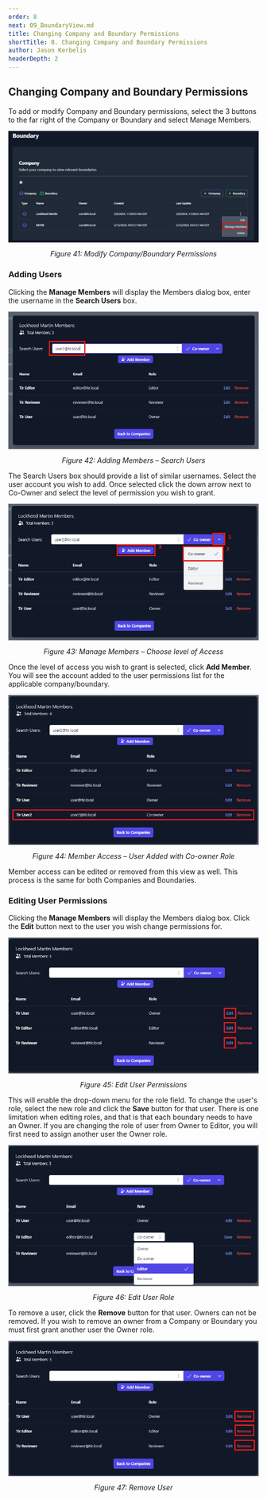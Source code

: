 ```yaml
---
order: 8
next: 09_BoundaryView.md
title: Changing Company and Boundary Permissions
shortTitle: 8. Changing Company and Boundary Permissions
author: Jason Kerbelis
headerDepth: 2
---
```


## Changing Company and Boundary Permissions

To add or modify Company and Boundary permissions, select the 3 buttons to the far right of the Company or Boundary and select Manage Members.

<p>
<img 
    style="display: block; margin-left: auto; margin-right: auto; "
    src="../../assets/user-guide/ModifyCompanyPermissions.png" 
    alt="Figure 41: Modify Company/Boundary Permissions">
</img>
</p>
<p style="text-align: center;"><em>Figure 41: Modify Company/Boundary Permissions</em></p>

### Adding Users

Clicking the **Manage Members** will display the Members dialog box, enter the username in the **Search Users** box.

<p>
<img 
    style="display: block; margin-left: auto; margin-right: auto; "
    src="../../assets/user-guide/ModifyCompanyPermissions2.png" 
    alt="Figure 42: Adding Members – Search Users">
</img>
</p>
<p style="text-align: center;"><em>Figure 42: Adding Members – Search Users</em></p>

The Search Users box should provide a list of similar usernames. Select the user account you wish to add. Once selected click the down arrow next to Co-Owner and select the level of permission you wish to grant.

<p>
<img 
    style="display: block; margin-left: auto; margin-right: auto; "
    src="../../assets/user-guide/ModifyCompanyPermissions3.png" 
    alt="Figure 43: Manage Members – Choose level of Access">
</img>
</p>
<p style="text-align: center;"><em>Figure 43: Manage Members – Choose level of Access</em></p>

Once the level of access you wish to grant is selected, click **Add Member**. You will see the account added to the user permissions list for the applicable company/boundary.

<p>
<img 
    style="display: block; margin-left: auto; margin-right: auto; "
    src="../../assets/user-guide/ModifyCompanyPermissions4.png" 
    alt="Figure 44:  Member Access – User Added with Co-owner Role">
</img>
</p>
<p style="text-align: center;"><em>Figure 44:  Member Access – User Added with Co-owner Role</em></p>

Member access can be edited or removed from this view as well. This process is the same for both Companies and Boundaries.

### Editing User Permissions

Clicking the **Manage Members** will display the Members dialog box. Click the **Edit** button next to the user you wish change permissions for.

<p>
<img 
    style="display: block; margin-left: auto; margin-right: auto; "
    src="../../assets/user-guide/EditUserPermissions.png" 
    alt="Figure 45: Edit User Permissions">
</img>
</p>
<p style="text-align: center;"><em>Figure 45: Edit User Permissions</em></p>

This will enable the drop-down menu for the role field. To change the user's role, select the new role and click the **Save** button for that user. There is one limitation when editing roles, and that is that each boundary needs to have an Owner. If you are changing the role of user from Owner to Editor, you will first need to assign another user the Owner role.

<p>
<img 
    style="display: block; margin-left: auto; margin-right: auto; "
    src="../../assets/user-guide/EditUserPermissions2.png" 
    alt="Figure 46: Edit User Role">
</img>
</p>
<p style="text-align: center;"><em>Figure 46: Edit User Role</em></p>

To remove a user, click the **Remove** button for that user. Owners can not be removed. If you wish to remove an owner from a Company or Boundary you must first grant another user the Owner role.

<p>
<img 
    style="display: block; margin-left: auto; margin-right: auto; "
    src="../../assets/user-guide/RemoveUser.png" 
    alt="Figure 47: Remove User">
</img>
</p>
<p style="text-align: center;"><em>Figure 47: Remove User</em></p>